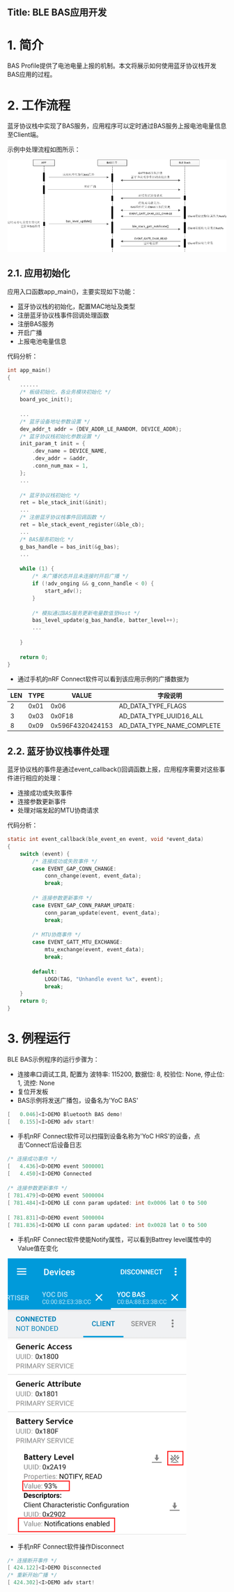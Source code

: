 ## Title:  BLE BAS应用开发

# 1. 简介

BAS Profile提供了电池电量上报的机制。本文将展示如何使用蓝牙协议栈开发BAS应用的过程。

# 2. 工作流程

蓝牙协议栈中实现了BAS服务，应用程序可以定时通过BAS服务上报电池电量信息至Client端。

示例中处理流程如图所示：

![交互流程图](./readme/assets/bas_procedure.png)

## 2.1. 应用初始化

应用入口函数app_main()，主要实现如下功能：

- 蓝牙协议栈的初始化，配置MAC地址及类型
- 注册蓝牙协议栈事件回调处理函数
- 注册BAS服务
- 开启广播
- 上报电池电量信息

代码分析：

```c
int app_main()
{
	......
    /* 板级初始化，各业务模块初始化 */
    board_yoc_init();

	...
    /* 蓝牙设备地址参数设置 */
    dev_addr_t addr = {DEV_ADDR_LE_RANDOM, DEVICE_ADDR};
    /* 蓝牙协议栈初始化参数设置 */
    init_param_t init = {
        .dev_name = DEVICE_NAME,
        .dev_addr = &addr,
        .conn_num_max = 1,
    };
	...

	/* 蓝牙协议栈初始化 */
    ret = ble_stack_init(&init);
	...
    /* 注册蓝牙协议栈事件回调函数 */
    ret = ble_stack_event_register(&ble_cb);
	...
	/* BAS服务初始化 */
    g_bas_handle = bas_init(&g_bas);
	...

    while (1) {
		/* 未广播状态并且未连接时开启广播 */
        if (!adv_onging && g_conn_handle < 0) {
            start_adv();
        }

       	/* 模拟通过BAS服务更新电量数值至Host */
        bas_level_update(g_bas_handle, batter_level++);
		...

    }

    return 0;   
}
```

- 通过手机的nRF Connect软件可以看到该应用示例的广播数据为

| LEN  | TYPE | VALUE            | 字段说明                   |
| ---- | ---- | ---------------- | -------------------------- |
| 2    | 0x01 | 0x06             | AD_DATA_TYPE_FLAGS         |
| 3    | 0x03 | 0x0F18           | AD_DATA_TYPE_UUID16_ALL    |
| 8    | 0x09 | 0x596F4320424153 | AD_DATA_TYPE_NAME_COMPLETE |

## 2.2. 蓝牙协议栈事件处理

蓝牙协议栈的事件是通过event_callback()回调函数上报，应用程序需要对这些事件进行相应的处理：

- 连接成功或失败事件
- 连接参数更新事件
- 处理对端发起的MTU协商请求

代码分析：

```c
static int event_callback(ble_event_en event, void *event_data)
{
    switch (event) {
        /* 连接成功或失败事件 */
        case EVENT_GAP_CONN_CHANGE:
            conn_change(event, event_data);
            break;
            
        /* 连接参数更新事件 */
        case EVENT_GAP_CONN_PARAM_UPDATE:
            conn_param_update(event, event_data);
            break;
            
        /* MTU协商事件 */
        case EVENT_GATT_MTU_EXCHANGE:
            mtu_exchange(event, event_data);
            break;

        default:
            LOGD(TAG, "Unhandle event %x", event);
            break;
    }
    return 0;
}
```

# 3. 例程运行

BLE BAS示例程序的运行步骤为：

- 连接串口调试工具, 配置为
  波特率: 115200, 数据位: 8, 校验位: None, 停止位: 1, 流控: None
- 复位开发板
- BAS示例将发送广播包，设备名为'YoC BAS'

```c
[   0.046]<I>DEMO Bluetooth BAS demo!
[   0.155]<I>DEMO adv start!
```

- 手机nRF Connect软件可以扫描到设备名称为'YoC HRS'的设备，点击’Connect‘后设备日志

```c
/* 连接成功事件 */
[   4.436]<D>DEMO event 5000001
[   4.450]<I>DEMO Connected

/* 连接参数更新事件 */
[ 781.479]<D>DEMO event 5000004
[ 781.484]<I>DEMO LE conn param updated: int 0x0006 lat 0 to 500

[ 781.831]<D>DEMO event 5000004
[ 781.836]<I>DEMO LE conn param updated: int 0x0028 lat 0 to 500
```

- 手机nRF Connect软件使能Notify属性，可以看到Battrey level属性中的Value值在变化

![](./readme/assets/nrf_connect_batt_update.png)

- 手机nRF Connect软件操作Disconnect

```c
/* 连接断开事件 */
[ 424.122]<I>DEMO Disconnected
/* 重新开始广播 */
[ 424.302]<I>DEMO adv start!
```
